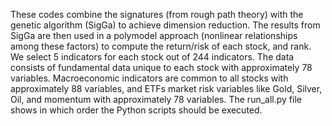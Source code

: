 These codes combine the signatures (from rough path theory) with the genetic algorithm (SigGa) to achieve dimension reduction.
The results from SigGa are then used in a polymodel approach (nonlinear relationships among these factors) to compute the return/risk of each stock, and rank.
We select 5 indicators for each stock out of 244 indicators. The data consists of fundamental data unique to each stock with approximately 78 variables. Macroeconomic indicators are common to all stocks with approximately 88 variables, and ETFs market risk variables like Gold, Silver, Oil, and momentum with approximately 78 variables. 
The run_all.py file shows in which order the Python scripts should be executed. 
